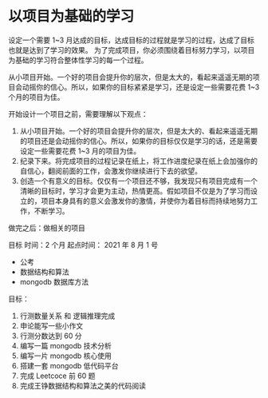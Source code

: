 # 以项目为基础的学习

设定一个需要 1~3 月达成的目标，达成目标的过程就是学习的过程，达成了目标也就是达到了学习的效果。
为了完成项目，你必须围绕着目标努力学习，以项目为基础的学习符合整体性学习的每一个过程。

从小项目开始。一个好的项目会提升你的层次，但是太大的，看起来遥遥无期的项目会动摇你的信心。所以，如果你的目标紧紧是学习，还是设定一些需要花费 1~3 个月的项目为佳。

开始设计一个项目之前，需要理解以下观点：

1. 从小项目开始。一个好的项目会提升你的层次，但是太大的、看起来遥遥无期的项目还是会动摇你的信心。所以，如果你的目标仅仅是学习的话，还是需要设定一些需要花费 1~3 月的项目为佳。
2. 纪录下来。将完成项目的过程记录在纸上，将工作进度纪录在纸上会加强你的自信心，翻阅前面的工作，会激发你继续进行下去的欲望。
3. 创造一个有意义的目标。仅仅有一个项目还不够，我发现只有项目完成有一个清晰的目标时，学习才会更为主动，热情更高。假如项目不仅是为了学习而设立的，项目本身具有的意义会激发你的激情，并使你为着目标而持续地努力工作，不断学习。

做完之后：做相关的项目

目标
时间：2 个月
起点时间： 2021 年 8 月 1 号

- 公考
- 数据结构和算法
- mongodb 数据库方法

目标：

1. 行测数量关系 和 逻辑推理完成
2. 申论能写一些小作文
3. 行测分数达到 60 分
4. 编写一篇 mongodb 技术分析
5. 编写一片 mongodb 核心使用
6. 搭建一套 mongodb 低代码平台
7. 完成 Leetcoce 前 60 题
8. 完成王铮数据结构和算法之美的代码阅读
